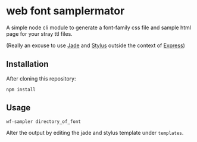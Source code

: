 web font samplermator
=====================

A simple node cli module to generate a font-family css file and sample html page for your stray ttl files.

(Really an excuse to use [Jade](http://jade-lang.com) and [Stylus](http://learnboost.github.io/stylus/) outside the context of [Express](http://expressjs.com))

<!--img src="https://github.com/ali5ter/wf-sampler/blob/master/screenshots/wf-sampler-00.png?raw=true" width="32%"/>&nbsp;-->

Installation
------------

After cloning this repository:

    npm install

Usage
-----

    wf-sampler directory_of_font

Alter the output by editing the jade and stylus template under <code>templates</code>.
